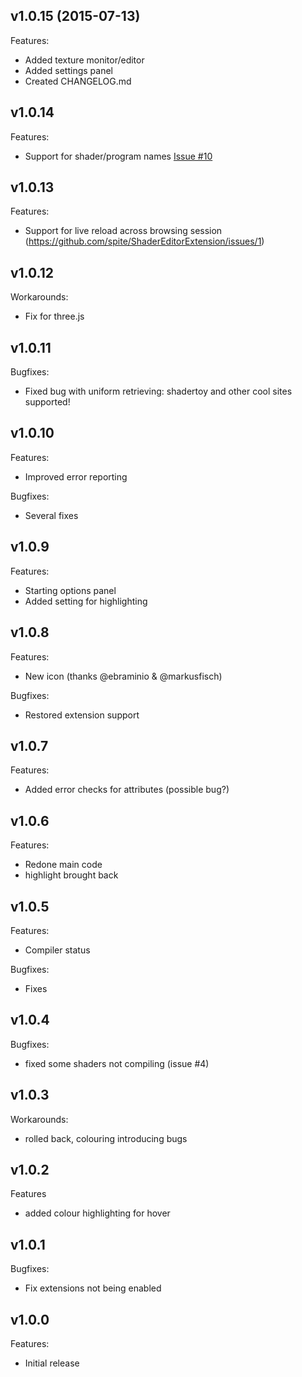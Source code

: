 ## v1.0.15 (2015-07-13)

Features:

 - Added texture monitor/editor
 - Added settings panel
 - Created CHANGELOG.md

## v1.0.14 

Features:

 - Support for shader/program names [Issue #10](https://github.com/spite/ShaderEditorExtension/issues/10)

## v1.0.13 

Features:

 - Support for live reload across browsing session (https://github.com/spite/ShaderEditorExtension/issues/1)

## v1.0.12 

Workarounds:

 - Fix for three.js

## v1.0.11 

Bugfixes:

 - Fixed bug with uniform retrieving: shadertoy and other cool sites supported!
 
## v1.0.10 

Features:
 - Improved error reporting

Bugfixes:
 - Several fixes

## v1.0.9 

Features:

 - Starting options panel
 - Added setting for highlighting

## v1.0.8 

Features:

 - New icon (thanks @ebraminio & @markusfisch)

Bugfixes:

 - Restored extension support

## v1.0.7 

Features:

 - Added error checks for attributes (possible bug?)
 
## v1.0.6 

Features:

 - Redone main code
 - highlight brought back

## v1.0.5 

Features:

 - Compiler status
  
Bugfixes:

 - Fixes
 
## v1.0.4 

Bugfixes:

 - fixed some shaders not compiling (issue #4)

## v1.0.3 

Workarounds:

 - rolled back, colouring introducing bugs

## v1.0.2 

Features

 - added colour highlighting for hover

## v1.0.1 

Bugfixes:

 - Fix extensions not being enabled 

## v1.0.0 

Features:

 - Initial release

